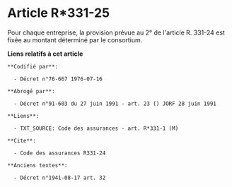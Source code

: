 # Article R*331-25

Pour chaque entreprise, la provision prévue au 2° de l'article R. 331-24 est fixée au montant déterminé par le consortium.

**Liens relatifs à cet article**

	**Codifié par**:

	  - Décret n°76-667 1976-07-16

	**Abrogé par**:

	  - Décret n°91-603 du 27 juin 1991 - art. 23 () JORF 28 juin 1991

	**Liens**:

	  - TXT_SOURCE: Code des assurances - art. R*331-1 (M)

	**Cite**:

	  - Code des assurances R331-24

	**Anciens textes**:

	  - Décret n°1941-08-17 art. 32

